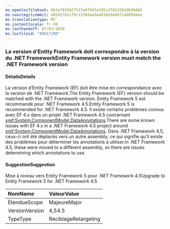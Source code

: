 ```yaml
---
ms.openlocfilehash: 863e7035827537e0f943af05c2f0232029b99db8
ms.sourcegitcommit: e02d17b2cf9c1258dadda4810a5e6072a0089aee
ms.translationtype: MT
ms.contentlocale: fr-FR
ms.lasthandoff: 07/01/2020
ms.locfileid: "85617190"
---
```

### <a name="entity-framework-version-must-match-the-net-framework-version"></a><span data-ttu-id="f5717-101">La version d’Entity Framework doit correspondre à la version du .NET Framework</span><span class="sxs-lookup"><span data-stu-id="f5717-101">Entity Framework version must match the .NET Framework version</span></span>

#### <a name="details"></a><span data-ttu-id="f5717-102">Détails</span><span class="sxs-lookup"><span data-stu-id="f5717-102">Details</span></span>

<span data-ttu-id="f5717-103">La version d’Entity Framework (EF) doit être mise en correspondance avec la version de .NET Framework.</span><span class="sxs-lookup"><span data-stu-id="f5717-103">The Entity Framework (EF) version should be matched with the .NET Framework version.</span></span> <span data-ttu-id="f5717-104">Entity Framework 5 est recommandé pour .NET Framework 4.5.</span><span class="sxs-lookup"><span data-stu-id="f5717-104">Entity Framework 5 is recommended for .NET Framework 4.5.</span></span> <span data-ttu-id="f5717-105">Il existe certains problèmes connus avec EF 4.x dans un projet .NET Framework 4.5 concernant <xref:System.ComponentModel.DataAnnotations>.</span><span class="sxs-lookup"><span data-stu-id="f5717-105">There are some known issues with EF 4.x in a .NET Framework 4.5 project around <xref:System.ComponentModel.DataAnnotations>.</span></span> <span data-ttu-id="f5717-106">Dans .NET Framework 4,5, ceux-ci ont été déplacés vers un autre assembly, ce qui signifie qu’il existe des problèmes pour déterminer les annotations à utiliser.</span><span class="sxs-lookup"><span data-stu-id="f5717-106">In .NET Framework 4.5, these were moved to a different assembly, so there are issues determining which annotations to use.</span></span>

#### <a name="suggestion"></a><span data-ttu-id="f5717-107">Suggestion</span><span class="sxs-lookup"><span data-stu-id="f5717-107">Suggestion</span></span>

<span data-ttu-id="f5717-108">Mise à niveau vers Entity Framework 5 pour .NET Framework 4.5</span><span class="sxs-lookup"><span data-stu-id="f5717-108">Upgrade to Entity Framework 5 for .NET Framework 4.5</span></span>

| <span data-ttu-id="f5717-109">Nom</span><span class="sxs-lookup"><span data-stu-id="f5717-109">Name</span></span>    | <span data-ttu-id="f5717-110">Valeur</span><span class="sxs-lookup"><span data-stu-id="f5717-110">Value</span></span>       |
|:--------|:------------|
| <span data-ttu-id="f5717-111">Étendue</span><span class="sxs-lookup"><span data-stu-id="f5717-111">Scope</span></span>   | <span data-ttu-id="f5717-112">Majeure</span><span class="sxs-lookup"><span data-stu-id="f5717-112">Major</span></span>       |
| <span data-ttu-id="f5717-113">Version</span><span class="sxs-lookup"><span data-stu-id="f5717-113">Version</span></span> | <span data-ttu-id="f5717-114">4,5</span><span class="sxs-lookup"><span data-stu-id="f5717-114">4.5</span></span>         |
| <span data-ttu-id="f5717-115">Type</span><span class="sxs-lookup"><span data-stu-id="f5717-115">Type</span></span>    | <span data-ttu-id="f5717-116">Reciblage</span><span class="sxs-lookup"><span data-stu-id="f5717-116">Retargeting</span></span> |
